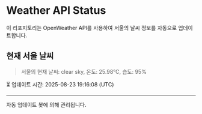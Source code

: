 
# Weather API Status

이 리포지토리는 OpenWeather API를 사용하여 서울의 날씨 정보를 자동으로 업데이트합니다.

## 현재 서울 날씨
> 서울의 현재 날씨: clear sky, 온도: 25.98°C, 습도: 95%

⏳ 업데이트 시간: 2025-08-23 19:16:08 (UTC)

---
자동 업데이트 봇에 의해 관리됩니다.

